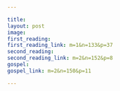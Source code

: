```yaml
---

title:  
layout: post 
image:  
first_reading:  
first_reading_link: m=1&n=133&p=37
second_reading:  
second_reading_link: m=2&n=152&p=8
gospel:  
gospel_link: m=2&n=150&p=11

---
```


